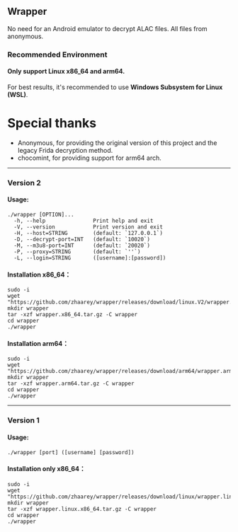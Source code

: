 ## Wrapper

No need for an Android emulator to decrypt ALAC files. All files from anonymous.

### Recommended Environment
#### Only support Linux x86_64 and arm64.
For best results, it's recommended to use **Windows Subsystem for Linux (WSL)**.

# Special thanks
- Anonymous, for providing the original version of this project and the legacy Frida decryption method.
- chocomint, for providing support for arm64 arch.

---

### Version 2

#### Usage:
```shell
./wrapper [OPTION]...
  -h, --help               Print help and exit
  -V, --version            Print version and exit
  -H, --host=STRING        (default: `127.0.0.1`)
  -D, --decrypt-port=INT   (default: `10020`)
  -M, --m3u8-port=INT      (default: `20020`)
  -P, --proxy=STRING       (default: `''`)
  -L, --login=STRING       ([username]:[password])
```
#### Installation x86_64：
```shell
sudo -i
wget "https://github.com/zhaarey/wrapper/releases/download/linux.V2/wrapper.x86_64.tar.gz"
mkdir wrapper
tar -xzf wrapper.x86_64.tar.gz -C wrapper
cd wrapper
./wrapper
```
#### Installation arm64：
```shell
sudo -i
wget "https://github.com/zhaarey/wrapper/releases/download/arm64/wrapper.arm64.tar.gz"
mkdir wrapper
tar -xzf wrapper.arm64.tar.gz -C wrapper
cd wrapper
./wrapper
```



---
### Version 1
#### Usage:
`./wrapper [port] ([username] [password])`
#### Installation only x86_64：
```shell
sudo -i
wget "https://github.com/zhaarey/wrapper/releases/download/linux/wrapper.linux.x86_64.tar.gz"
mkdir wrapper
tar -xzf wrapper.linux.x86_64.tar.gz -C wrapper
cd wrapper
./wrapper
```
